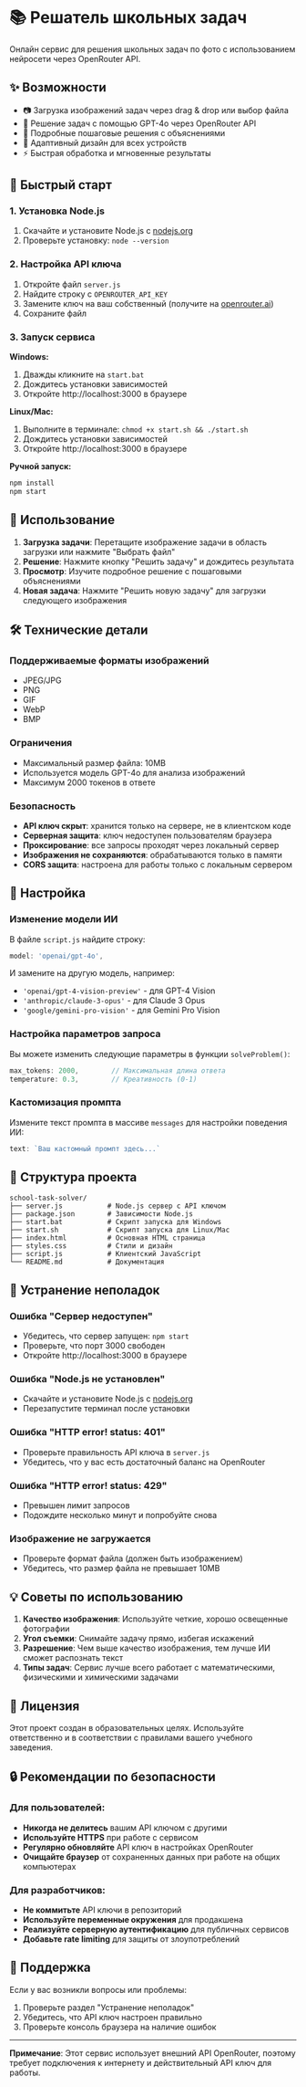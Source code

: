 # 📚 Решатель школьных задач

Онлайн сервис для решения школьных задач по фото с использованием нейросети через OpenRouter API.

## ✨ Возможности

- 📷 Загрузка изображений задач через drag & drop или выбор файла
- 🤖 Решение задач с помощью GPT-4o через OpenRouter API
- 📝 Подробные пошаговые решения с объяснениями
- 📱 Адаптивный дизайн для всех устройств
- ⚡ Быстрая обработка и мгновенные результаты

## 🚀 Быстрый старт

### 1. Установка Node.js

1. Скачайте и установите Node.js с [nodejs.org](https://nodejs.org/)
2. Проверьте установку: `node --version`

### 2. Настройка API ключа

1. Откройте файл `server.js`
2. Найдите строку с `OPENROUTER_API_KEY`
3. Замените ключ на ваш собственный (получите на [openrouter.ai](https://openrouter.ai/))
4. Сохраните файл

### 3. Запуск сервиса

**Windows:**
1. Дважды кликните на `start.bat`
2. Дождитесь установки зависимостей
3. Откройте http://localhost:3000 в браузере

**Linux/Mac:**
1. Выполните в терминале: `chmod +x start.sh && ./start.sh`
2. Дождитесь установки зависимостей
3. Откройте http://localhost:3000 в браузере

**Ручной запуск:**
```bash
npm install
npm start
```

## 📖 Использование

1. **Загрузка задачи**: Перетащите изображение задачи в область загрузки или нажмите "Выбрать файл"
2. **Решение**: Нажмите кнопку "Решить задачу" и дождитесь результата
3. **Просмотр**: Изучите подробное решение с пошаговыми объяснениями
4. **Новая задача**: Нажмите "Решить новую задачу" для загрузки следующего изображения

## 🛠️ Технические детали

### Поддерживаемые форматы изображений
- JPEG/JPG
- PNG
- GIF
- WebP
- BMP

### Ограничения
- Максимальный размер файла: 10MB
- Используется модель GPT-4o для анализа изображений
- Максимум 2000 токенов в ответе

### Безопасность
- **API ключ скрыт**: хранится только на сервере, не в клиентском коде
- **Серверная защита**: ключ недоступен пользователям браузера
- **Проксирование**: все запросы проходят через локальный сервер
- **Изображения не сохраняются**: обрабатываются только в памяти
- **CORS защита**: настроена для работы только с локальным сервером

## 🔧 Настройка

### Изменение модели ИИ
В файле `script.js` найдите строку:
```javascript
model: 'openai/gpt-4o',
```
И замените на другую модель, например:
- `'openai/gpt-4-vision-preview'` - для GPT-4 Vision
- `'anthropic/claude-3-opus'` - для Claude 3 Opus
- `'google/gemini-pro-vision'` - для Gemini Pro Vision

### Настройка параметров запроса
Вы можете изменить следующие параметры в функции `solveProblem()`:

```javascript
max_tokens: 2000,        // Максимальная длина ответа
temperature: 0.3,        // Креативность (0-1)
```

### Кастомизация промпта
Измените текст промпта в массиве `messages` для настройки поведения ИИ:

```javascript
text: `Ваш кастомный промпт здесь...`
```

## 📁 Структура проекта

```
school-task-solver/
├── server.js           # Node.js сервер с API ключом
├── package.json        # Зависимости Node.js
├── start.bat           # Скрипт запуска для Windows
├── start.sh            # Скрипт запуска для Linux/Mac
├── index.html          # Основная HTML страница
├── styles.css          # Стили и дизайн
├── script.js           # Клиентский JavaScript
└── README.md           # Документация
```

## 🐛 Устранение неполадок

### Ошибка "Сервер недоступен"
- Убедитесь, что сервер запущен: `npm start`
- Проверьте, что порт 3000 свободен
- Откройте http://localhost:3000 в браузере

### Ошибка "Node.js не установлен"
- Скачайте и установите Node.js с [nodejs.org](https://nodejs.org/)
- Перезапустите терминал после установки

### Ошибка "HTTP error! status: 401"
- Проверьте правильность API ключа в `server.js`
- Убедитесь, что у вас есть достаточный баланс на OpenRouter

### Ошибка "HTTP error! status: 429"
- Превышен лимит запросов
- Подождите несколько минут и попробуйте снова

### Изображение не загружается
- Проверьте формат файла (должен быть изображением)
- Убедитесь, что размер файла не превышает 10MB

## 💡 Советы по использованию

1. **Качество изображения**: Используйте четкие, хорошо освещенные фотографии
2. **Угол съемки**: Снимайте задачу прямо, избегая искажений
3. **Разрешение**: Чем выше качество изображения, тем лучше ИИ сможет распознать текст
4. **Типы задач**: Сервис лучше всего работает с математическими, физическими и химическими задачами

## 📄 Лицензия

Этот проект создан в образовательных целях. Используйте ответственно и в соответствии с правилами вашего учебного заведения.

## 🔒 Рекомендации по безопасности

### Для пользователей:
- **Никогда не делитесь** вашим API ключом с другими
- **Используйте HTTPS** при работе с сервисом
- **Регулярно обновляйте** API ключ в настройках OpenRouter
- **Очищайте браузер** от сохраненных данных при работе на общих компьютерах

### Для разработчиков:
- **Не коммитьте** API ключи в репозиторий
- **Используйте переменные окружения** для продакшена
- **Реализуйте серверную аутентификацию** для публичных сервисов
- **Добавьте rate limiting** для защиты от злоупотреблений

## 🤝 Поддержка

Если у вас возникли вопросы или проблемы:
1. Проверьте раздел "Устранение неполадок"
2. Убедитесь, что API ключ настроен правильно
3. Проверьте консоль браузера на наличие ошибок

---

**Примечание**: Этот сервис использует внешний API OpenRouter, поэтому требует подключения к интернету и действительный API ключ для работы.
